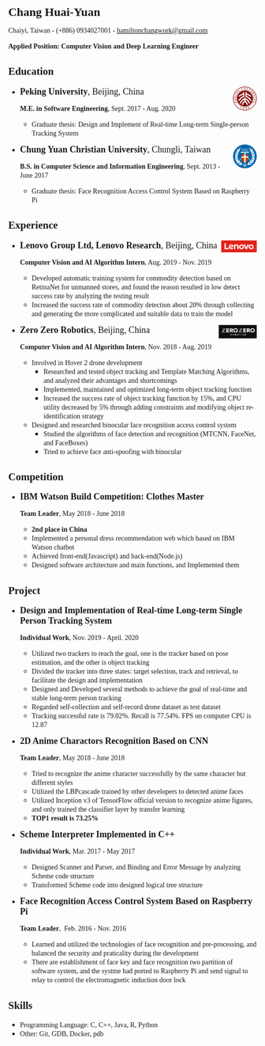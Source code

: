 <font size=5 face="Times New Roman">**Chang Huai-Yuan**</font>

<font face="Times New Roman">Chaiyi, Taiwan  -  (+886) 0934027001  -  hamiltonchangwork@gmail.com</font>

<font face="Times New Roman">**Applied Position: Computer Vision and Deep Learning Engineer**</font>

## <font face="Times New Roman">Education</font>

* <font size=4 face=Times New Roman>**Peking University**, Beijing, China</font><img src=".\assets\pku.png" align='right' height="10%" width="10%"/>

  <font face="Times New Roman">**M.E. in Software Engineering**, Sept. 2017 - Aug. 2020</font>

  * <font face="Times New Roman">Graduate thesis: Design and Implement of Real-time Long-term Single-person Tracking System</font>

* <font size=4 face="Time New Roman">**Chung Yuan Christian
  University**, Chungli, Taiwan</font><img src=".\assets\CYCU.png" align='right' height="10%" width="10%"/>

  <font face="Times New Roman">**B.S. in Computer Science and Information Engineering**, Sept. 2013 - June 2017</font>

  - <font face="Times New Roman">Graduate thesis: Face Recognition Access Control System Based on Raspberry Pi</font>

## <font face="Times New Roman">Experience</font>

- <font size=4 face="Times New Roman">**Lenovo Group Ltd, Lenovo Research**, Beijing, China</font><img src=".\assets\lenovo-logo.png" align='right' height="15%" width="15%"/>

  <font face="Times New Roman">**Computer Vision and AI Algorithm Intern**, Aug. 2019 - Nov. 2019</font>

  - <font face="Times New Roman">Developed automatic training system for commodity detection based on RetinaNet for unmanned stores, and found the reason resulted in low detect success rate by analyzing the testing result</font>
  - <font face="Times New Roman">Increased the success rate of commodity detection about 20% through collecting and generating the more complicated and suitable data to train the model</font>

- <font size=4 face="Times New Roman">**Zero Zero Robotics**, Beijing, China</font><img src=".\assets\zerozero-logo.png" align='right' height="16%" width="16%"/>

  <font face="Times New Roman">**Computer Vision and AI Algorithm Intern**, Nov. 2018 - Aug. 2019</font>

  - <font face="Times New Roman">Involved in Hover 2 drone development</font>
    - <font face="Times New Roman">Researched and tested object tracking and Template Matching Algorithms, and analyzed their advantages and shortcomings</font>
    - <font face="Times New Roman">Implemented, maintained and optimized long-term object tracking function</font>
    - <font face="Times New Roman">Increased the success rate of object tracking function by 15%, and CPU utility decreased by 5% through adding constraints and modifying object re-identification strategy</font>
  - <font face="Times New Roman">Designed and researched binocular face recognition access control system</font>
    - <font face="Times New Roman">Studied the algorithms of face detection and recognition (MTCNN, FaceNet, and FaceBoxes) </font>
    - <font face="Times New Roman">Tried to achieve face anti-spoofing with binocular</font>

## <font face="Times New Roman">Competition</font>

* <font size=4 face="Times New Roman">**IBM Watson Build Competition: Clothes Master**</font>

  <font face="Times New Roman">**Team Leader**, May 2018 - June 2018</font>

  - <font face="Times New Roman">**2nd place in China**</font>
  - <font face="Times New Roman">Implemented a personal dress recommendation web which based on IBM Watson chatbot</font>
  - <font face="Times New Roman">Achieved  front-end(Javascript) and back-end(Node.js)</font>
  - <font face="Times New Roman">Designed software architecture and main functions, and Implemented them</font>

## <font face="Times New Roman">Project</font>

- <font size=4 face="Times New Roman">**Design and Implementation of Real-time Long-term Single Person Tracking System**</font>

  <font face="Times New Roman">**Individual Work**, Nov. 2019 - April. 2020</font>

  - <font face="Times New Roman">Utilized two trackers to reach the goal, one is the tracker based on pose estimation, and the other is object tracking</font>
  - <font face="Times New Roman">Divided the tracker into three states: target selection, track and retrieval, to facilitate the design and implementation</font>
  - <font face="Times New Roman">Designed and Developed several methods to achieve the goal of real-time and stable long-term person tracking</font>
  - <font face="Times New Roman">Regarded self-collection and self-record drone dataset as test dataset</font>
  - <font face="Times New Roman">Tracking successful rate is 79.02%. Recall is 77.54%. FPS on computer CPU is 12.87</font>

- <font size=4 face="Times New Roman">**2D Anime Charactors Recognition Based on CNN**</font>

  <font face="Times New Roman">**Team Leader**, May 2018 - June 2018</font>

  - <font face="Times New Roman">Tried to recognize the anime character successfully by the same character but different styles</font>
  - <font face="Times New Roman">Utilized the LBPcascade trained by other developers to detected anime faces</font>
  - <font face="Times New Roman">Utilized Inception v3 of TensorFlow official version to recognize anime figures, and only trained the classifier layer by transfer learning</font>
  - <font face="Times New Roman">**TOP1 result is 73.25%**</font>

- <font size=4 face="Times New Roman">**Scheme Interpreter Implemented in C++**</font>

   <font face="Times New Roman">**Individual Work**, Mar. 2017 - May 2017</font>

     - <font face="Times New Roman">Designed Scanner and Parser, and Binding and Error Message by analyzing Scheme code structure</font>
     - <font face="Times New Roman">Transformed Scheme code into designed logical tree structure</font>

- <font size=4 face="Times New Roman">**Face Recognition Access Control System Based on Raspberry Pi**</font>

   <font face="Times New Roman">**Team Leader**,  Feb. 2016 - Nov. 2016</font>

   - <font face="Times New Roman">Learned and utilized the technologies of face recognition and pre-processing, and balanced the security and praticality during the development</font>
   - <font face="Times New Roman">There are establishment of face key and face recognition two partition of software system, and the systme had ported to Raspberry Pi and send signal to relay to control the electromagnetic induction door lock</font>

## <font face="Times New Roman">Skills</font>

- <font face="Times New Roman">Programming Language: C, C++, Java, R, Python </font>
- <font face="Times New Roman">Other: Git, GDB, Docker, pdb</font>

